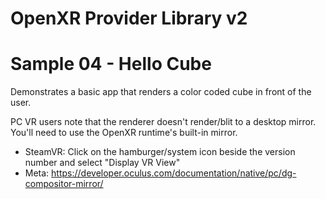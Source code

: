 # OpenXR Provider Library v2
# Sample 04 - Hello Cube

Demonstrates a basic app that renders a color coded cube in front of the user.

PC VR users note that the renderer doesn't render/blit to a desktop mirror. You'll need to use the OpenXR runtime's built-in mirror. 

- SteamVR: Click on the hamburger/system icon beside the version number and select "Display VR View"
- Meta: https://developer.oculus.com/documentation/native/pc/dg-compositor-mirror/ 
